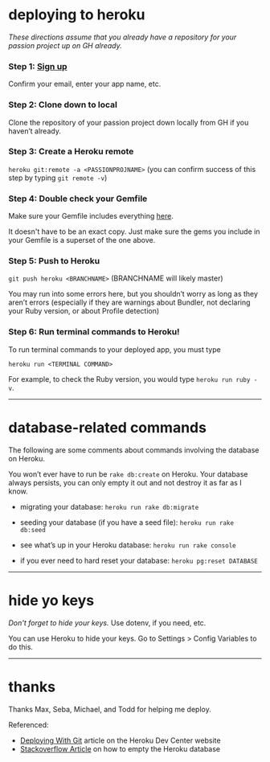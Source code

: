 # deploying to heroku

_These directions assume that you already have a repository for your passion project up on GH already._

### Step 1: [Sign up](https://signup.heroku.com/)

Confirm your email, enter your app name, etc.

### Step 2: Clone down to local

Clone the repository of your passion project down locally from GH if you haven’t already.

### Step 3: Create a Heroku remote

`heroku git:remote -a <PASSIONPROJNAME>` (you can confirm success of this step by typing `git remote -v`)

### Step 4: Double check your Gemfile

Make sure your Gemfile includes everything [here](https://github.com/parkyngj/sinatra-mvc-skeleton/blob/master/Gemfile).

It doesn't have to be an exact copy. Just make sure the gems you include in your Gemfile is a superset of the one above.

### Step 5: Push to Heroku

`git push heroku <BRANCHNAME>` (BRANCHNAME will likely master)

You may run into some errors here, but you shouldn’t worry as long as they aren’t errors (especially if they are warnings about Bundler, not declaring your Ruby version, or about Profile detection)

### Step 6: Run terminal commands to Heroku!

To run terminal commands to your deployed app, you must type

`heroku run <TERMINAL COMMAND>`

For example, to check the Ruby version, you would type `heroku run ruby -v`.

----

# database-related commands

The following are some comments about commands involving the database on Heroku.

You won’t ever have to run be `rake db:create` on Heroku. Your database always persists, you can only empty it out and not destroy it as far as I know.

* migrating your database: `heroku run rake db:migrate`

* seeding your database (if you have a seed file): `heroku run rake db:seed`

* see what’s up in your Heroku database: `heroku run rake console`

* if you ever need to hard reset your database: `heroku pg:reset DATABASE`

----

# hide yo keys

_Don't forget to hide your keys._ Use dotenv, if you need, etc.

You can use Heroku to hide your keys. Go to Settings > Config Variables to do this.

----

# thanks

Thanks Max, Seba, Michael, and Todd for helping me deploy.

Referenced:

* [Deploying With Git](https://devcenter.heroku.com/articles/git) article on the Heroku Dev Center website
* [Stackoverflow Article](http://stackoverflow.com/questions/4820549/how-to-empty-db-in-heroku) on how to empty the Heroku database

